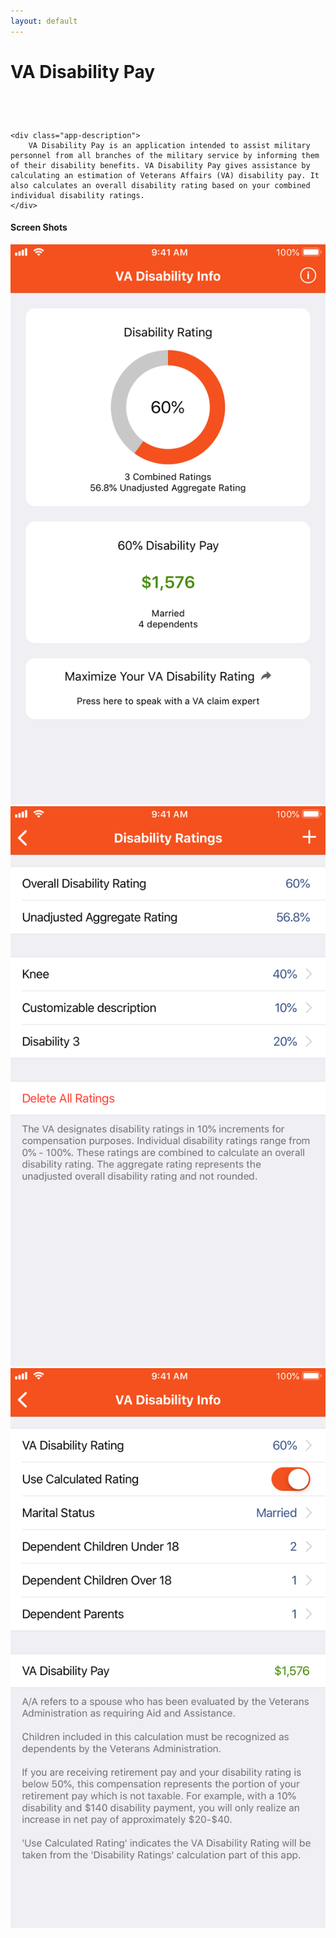 ```yaml
---
layout: default
---
```


<div class="app-header">
    <h1 class="app-name">VA Disability Pay</h1>
    <div class="download-links">
        <div class="link apple-link">
            <a href="https://itunes.apple.com/us/app/military-retirement/id1470561883?mt=8" style="display:inline-block;overflow:hidden;background:url(//linkmaker.itunes.apple.com/assets/shared/badges/en-us/appstore-lrg.svg) no-repeat;width:135px;height:40px;background-size:contain;"></a>
        </div>
    </div>
</div>
<div class="app-hero">
    <div class="app-icon app-icon-va-disability"></div>

    <div class="app-description">
        VA Disability Pay is an application intended to assist military personnel from all branches of the military service by informing them of their disability benefits. VA Disability Pay gives assistance by calculating an estimation of Veterans Affairs (VA) disability pay. It also calculates an overall disability rating based on your combined individual disability ratings.
    </div>
</div>

<div class="screen-shot-container">
    <h4>Screen Shots</h4>
    <div class="screen-shots">
        <div class="screen-shot">
            <a href="/assets/ios_va_disability_main.png" draggable="false">
                <img src="/assets/ios_va_disability_main.png" alt="" draggable="false"/>
            </a>
        </div>
        <div class="screen-shot">
            <a href="/assets/ios_va_disability_rating.png" draggable="false">
                <img src="/assets/ios_va_disability_rating.png" alt="" draggable="false" />
            </a>
        </div>
        <div class="screen-shot">
            <a href="/assets/ios_va_disability_pay.png" draggable="false">
                <img src="/assets/ios_va_disability_pay.png" alt="" draggable="false" />
            </a>
        </div>
    </div>
    <!-- <div class="screen-shots">
        <div class="screen-shot">
            <a href="/assets/android_military_retire_main.png" draggable="false">
                <img src="/assets/android_military_retire_main.png" alt="" draggable="false" />
            </a>
        </div>
        <div class="screen-shot">
            <a href="/assets/android_military_retire_ret_pay.png" draggable="false">
                <img src="/assets/android_military_retire_ret_pay.png" alt="" draggable="false" />
            </a>
        </div>
        <div class="screen-shot">
            <a href="/assets/android_military_retire_side.png" draggable="false">
                <img src="/assets/android_military_retire_side.png" alt="" draggable="false" />
            </a>
        </div>
    </div> -->
</div>